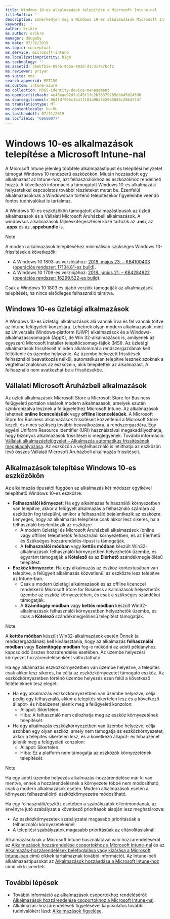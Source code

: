 ```yaml
---
title: Windows 10-es alkalmazások telepítése a Microsoft Intune-nal
titleSuffix: ''
description: Ismerkedjen meg a Windows 10-es alkalmazások Microsoft Intunesal elérhető telepítési forgatókönyvével.
keywords: ''
author: Erikre
ms.author: erikre
manager: dougeby
ms.date: 07/26/2019
ms.topic: conceptual
ms.service: microsoft-intune
ms.localizationpriority: high
ms.technology: ''
ms.assetid: abebfb5e-054b-435a-903d-d1c31767bcf2
ms.reviewer: priyar
ms.suite: ems
search.appverid: MET150
ms.custom: intune-azure
ms.collection: M365-identity-device-management
ms.openlocfilehash: 4e46eae92dfa145f1fc2b38379285dbb45b24590
ms.sourcegitcommit: 864fdf995c2b41f104a98a7e2665088c2864774f
ms.translationtype: MT
ms.contentlocale: hu-HU
ms.lasthandoff: 07/31/2019
ms.locfileid: "68680077"
---
```

# <a name="windows-10-app-deployment-using-microsoft-intune"></a>Windows 10-es alkalmazások telepítése a Microsoft Intune-nal 

A Microsoft Intune jelenleg többféle alkalmazástípust és telepítési helyzetet támogat Windows 10 rendszerű eszközökön. Miután hozzáadott egy alkalmazást az Intune-hoz, azt felhasználókhoz és eszközökhöz rendelheti hozzá. A következő információ a támogatott Windows 10-es alkalmazási helyzetekkel kapcsolatos további részleteket mutat be. Ezenfelül alkalmazásoknak a Windowsban történő telepítésekor figyelembe veendő fontos tudnivalókat is tartalmaz. 

A Windows 10-es eszközökön támogatott alkalmazástípusok az üzleti alkalmazások és a Vállalati Microsoft Áruházbeli alkalmazások. A windowsos alkalmazások fájlnévkiterjesztései közé tartozik az **.msi**, az **.appx** és az **.appxbundle** is.  

> [!Note]
> A modern alkalmazások telepítéséhez minimálisan szükséges Windows 10-frissítések a következők:
> - A Windows 10 1803-as verziójához: [2018. május 23. – KB4100403 (operációs rendszer: 17134.81-es build)](https://support.microsoft.com/help/4100403/windows-10-update-kb4100403).
> - A Windows 10 1709-es verziójához: [2018. június 21. – KB4284822 (operációs rendszer: 16299.522-es build)](https://support.microsoft.com/help/4284822).
>
> Csak a Windows 10 1803 és újabb verziók támogatják az alkalmazások telepítését, ha nincs elsődleges felhasználó társítva.

## <a name="windows-10-line-of-business-apps"></a>Windows 10-es üzletági alkalmazások

A Windows 10-es üzletági alkalmazások alá vannak írva és fel vannak töltve az Intune felügyeleti konzoljára. Lehetnek olyan modern alkalmazások, mint az Univerzális Windows-platform (UWP) alkalmazások és a Windows-alkalmazáscsomagok (AppX), de Win 32-alkalmazások is, amilyenek az egyszerű Microsoft Installer telepítőcsomag-fájlok (MSI). Az üzletági alkalmazások frissítéseit minden alkalommal a rendszergazdának kell feltöltenie és üzembe helyeznie. Az üzembe helyezett frissítések felhasználói beavatkozás nélkül, automatikusan telepítve lesznek azoknak a végfelhasználóknak az eszközein, akik telepítették az alkalmazást. A felhasználó nem avatkozhat be a frissítésekbe. 

## <a name="microsoft-store-for-business-apps"></a>Vállalati Microsoft Áruházbeli alkalmazások

Az üzleti alkalmazások Microsoft Store a Microsoft Store for Business felügyeleti portálon vásárolt modern alkalmazások, amelyek ezután szinkronizálva lesznek a felügyelethez Microsoft Intune. Az alkalmazások lehetnek **online licencelésűek** vagy **offline licencelésűek**. A Microsoft Store for Business alkalmazások frissítéseit közvetlenül a Microsoft Store kezeli, és nincs szükség további beavatkozásra, a rendszergazdára. Egy egyéni Uniform Resource Identifier (URI) használatával megakadályozhatja, hogy bizonyos alkalmazások frissítései is meglegyenek. További információ: [Vállalati alkalmazásfelügyelet – Alkalmazás automatikus frissítésének megakadályozása](https://docs.microsoft.com/windows/client-management/mdm/enterprise-app-management#prevent-app-from-automatic-updates). Az eszközön a végfelhasználó is letilthatja az eszközön lévő összes Vállalati Microsoft Áruházbeli alkalmazás frissítéseit. 

## <a name="installing-apps-on-windows-10-devices"></a>Alkalmazások telepítése Windows 10-es eszközökön
Az alkalmazás típusától függően az alkalmazás két módszer egyikével telepíthető Windows 10-es eszközre:

- **Felhasználói környezet**: Ha egy alkalmazás felhasználói környezetben van telepítve, akkor a felügyelt alkalmazás a felhasználó számára az eszközön fog települni, amikor a felhasználó bejelentkezik az eszközre. Lényeges, hogy az alkalmazás telepítése csak akkor lesz sikeres, ha a felhasználó bejelentkezik az eszközre. 
  - A modern üzletági és Microsoft Áruházbeli alkalmazások (online vagy offline) telepíthetők felhasználói környezetben, és az Elérhető és Szükséges hozzárendelés-típust is támogatják.
  - A **felhasználói módban** vagy **kettős módban** készült Win32-alkalmazások felhasználói környezetben helyezhetők üzembe, és egyaránt támogatják a **Kötelező** és az **Elérhető** szándékmegjelölésű telepítést. 
- **Eszköz környezete**: Ha egy alkalmazás az eszköz kontextusában van telepítve, a felügyelt alkalmazás közvetlenül az eszközre lesz telepítve az Intune-ban.
  - Csak a modern üzletági alkalmazások és az offline licenccel rendelkező Microsoft Store for Business alkalmazások helyezhetők üzembe az eszköz környezetében, és csak a szükséges szándékot támogatják.
  - A **Számítógép módban** vagy **kettős módban** készült Win32-alkalmazások felhasználói környezetben helyezhetők üzembe, és csak a **Kötelező** szándékmegjelölésű telepítést támogatják.

> [!NOTE]
> A **kettős módban** készült Win32-alkalmazások esetén Önnek (a rendszergazdának) kell kiválasztania, hogy az alkalmazás **felhasználói módban** vagy **Számítógép módban** fog-e működni az adott példányhoz kapcsolódó összes hozzárendelés esetében. Az üzembe helyezési környezet hozzárendelésenként változtatható.  

Ha egy alkalmazás eszközkörnyezetben van üzembe helyezve, a telepítés csak akkor lesz sikeres, ha célja az eszközkörnyezetet támogató eszköz. Az eszközkörnyezetben történő üzembe helyezés ezen felül a következő feltételeknek tesz eleget:
- Ha egy alkalmazás eszközkörnyezetben van üzembe helyezve, célja pedig egy felhasználó, akkor a telepítés sikertelen lesz és a következő állapot- és hibaüzenet jelenik meg a felügyeleti konzolon:
  - Állapot: Sikertelen.
  - Hiba: A felhasználó nem célozhatja meg az eszköz környezetének telepítését.
- Ha egy alkalmazás eszközkörnyezetben van üzembe helyezve, célja azonban egy olyan eszköz, amely nem támogatja az eszközkörnyezetet, akkor a telepítés sikertelen lesz, és a következő állapot- és hibaüzenet jelenik meg a felügyeleti konzolon:
  - Állapot: Sikertelen.
  - Hiba: Ez a platform nem támogatja az eszközök környezetének telepítését. 

> [!Note]
> Ha egy adott üzembe helyezés alkalmazás-hozzárendelése már ki van mentve, ennek a hozzárendelésnek a környezete többé nem módosítható, csak a modern alkalmazások esetén. Modern alkalmazások esetén a környezet felhasználóiról eszközkörnyezetre módosítható. 

Ha egy felhasználó/eszköz esetében a szabályzatok ellentmondanak, az érvényre jutó szabályzat a következő prioritások alapján lesz meghatározva:
- Az eszközkörnyezetek szabályzatai magasabb prioritásúak a felhasználói környezetekéinél. 
- A telepítési szabályzatok magasabb prioritásúak az eltávolításiaknál.

Alkalmazásoknak a Microsoft Intune használatával való hozzárendeléséről az [Alkalmazások hozzárendelése csoportokhoz a Microsoft Intune-nal](apps-deploy.md) és az [Alkalmazás-hozzárendelések belefoglalása vagy kizárása a Microsoft Intune-ban](apps-inc-exl-assignments.md) című cikkek tartalmaznak további információt. Az Intune-beli alkalmazástípusokat az [Alkalmazások hozzáadása a Microsoft Intune-hoz](apps-add.md) című cikk ismerteti.

## <a name="next-steps"></a>További lépések

- További információ az alkalmazások csoportokhoz rendeléséről: [Alkalmazások hozzárendelése csoportokhoz a Microsoft Intune-nal](apps-deploy.md).
- Alkalmazás-hozzárendelések figyelésével kapcsolatos további tudnivalókért lásd: [Alkalmazások figyelése](apps-monitor.md).
